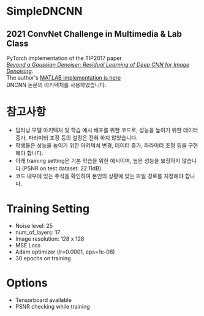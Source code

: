 # SimpleDNCNN
## 2021 ConvNet Challenge in Multimedia & Lab Class  
PyTorch implementation of the TIP2017 paper  
[*Beyond a Gaussian Denoiser: Residual Learning of Deep CNN for Image Denoising*](http://ieeexplore.ieee.org/document/7839189/).  
The author's [MATLAB implementation is here](https://github.com/cszn/DnCNN)  
DNCNN 논문의 아키텍처를 사용하였습니다.

# 참고사항
* 딥러닝 모델 아키텍처 및 학습 예시 배포를 위한 코드로, 성능을 높이기 위한 데이터 증가, 파라미터 조정 등의 설정은 전혀 하지 않았습니다.
* 학생들은 성능을 높이기 위한 아키텍처 변경, 데이터 증가, 파라미터 조정 등을 구현해야 합니다.
* 아래 training setting은 기본 학습을 위한 예시이며, 높은 성능을 보장하지 않습니다 (PSNR on test dataset: 22.11dB).
* 코드 내부에 있는 주석을 확인하여 본인의 상황에 맞는 파일 경로를 지정해야 합니다.

# Training Setting
* Noise level: 25
* num_of_layers: 17
* Image resolution: 128 x 128
* MSE Loss
* Adam optimizer (lr=0.0001, eps=1e-08)
* 30 epochs on training

# Options
* Tensorboard available
* PSNR checking while training  


